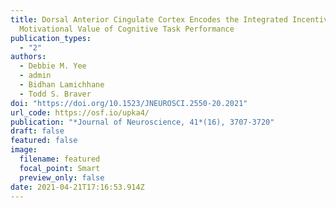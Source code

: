 ```yaml
---
title: Dorsal Anterior Cingulate Cortex Encodes the Integrated Incentive
  Motivational Value of Cognitive Task Performance
publication_types:
  - "2"
authors:
  - Debbie M. Yee
  - admin
  - Bidhan Lamichhane
  - Todd S. Braver
doi: "https://doi.org/10.1523/JNEUROSCI.2550-20.2021"
url_code: https://osf.io/upka4/
publication: "*Journal of Neuroscience, 41*(16), 3707-3720"
draft: false
featured: false
image:
  filename: featured
  focal_point: Smart
  preview_only: false
date: 2021-04-21T17:16:53.914Z
---
```

